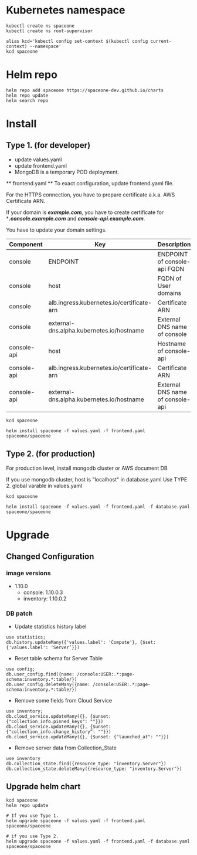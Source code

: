 # Kubernetes namespace

~~~
kubectl create ns spaceone
kubectl create ns root-supervisor

alias kcd='kubectl config set-context $(kubectl config current-context) --namespace'
kcd spaceone
~~~

# Helm repo

~~~
helm repo add spaceone https://spaceone-dev.github.io/charts
helm repo update
helm search repo
~~~

# Install

## Type 1. (for developer)
* update values.yaml
* update frontend.yaml
* MongoDB is a temporary POD deployment.

** frontend.yaml **
To exact configuration, update frontend.yaml file.

For the HTTPS connection, you have to prepare certificate a.k.a. AWS Certificate ARN.

If your domain is ***example.com***, you have to create certificate for ****.console.example.com*** and ***console-api.example.com***.


You have to update your domain settings.

| Component |	Key 				| Description |
| --- 		| --- 				| --- |
| console	| ENDPOINT 			| ENDPOINT of console-api FQDN |
| console	| host				| FQDN of User domains |
| console	| alb.ingress.kubernetes.io/certificate-arn |  Certificate ARN |
| console 	| external-dns.alpha.kubernetes.io/hostname | External DNS name of console	|
| console-api	| host				| Hostname of console-api |
| console-api	| alb.ingress.kubernetes.io/certificate-arn |  Certificate ARN |
| console-api	| external-dns.alpha.kubernetes.io/hostname | External DNS name of console-api	|

~~~
kcd spaceone

helm install spaceone -f values.yaml -f frontend.yaml spaceone/spaceone

~~~


## Type 2. (for production)

For production level, install mongodb cluster or AWS document DB

If you use mongodb cluster,
host is "localhost" in database.yaml
Use TYPE 2. global varable in values.yaml

~~~
kcd spaceone

helm install spaceone -f values.yaml -f frontend.yaml -f database.yaml spaceone/spaceone

~~~

# Upgrade
## Changed Configuration
### image versions
- 1.10.0
    - console: 1.10.0.3
    - inventory: 1.10.0.2

### DB patch
- Update statistics history label
```
use statistics;
db.history.updateMany({'values.label': 'Compute'}, {$set: {'values.label': 'Server’}})
```

- Reset table schema for Server Table
```
use config;
db.user_config.find({name: /console:USER:.*:page-schema:inventory.*:table/})
db.user_config.deleteMany({name: /console:USER:.*:page-schema:inventory.*:table/})
```

- Remove some fields from Cloud Service
```
use inventory;
db.cloud_service.updateMany({}, {$unset: {"collection_info.pinned_keys": ""}})
db.cloud_service.updateMany({}, {$unset: {"collection_info.change_history”: ""}})
db.cloud_service.updateMany({}, {$unset: {"launched_at": ""}})
```

- Remove server data from Collection_State
```
use inventory
db.collection_state.find({resource_type: "inventory.Server"})
db.collection_state.deleteMany({resource_type: "inventory.Server"})
```


## Upgrade helm chart

~~~
kcd spaceone
helm repo update

# If you use Type 1.
helm upgrade spaceone -f values.yaml -f frontend.yaml spaceone/spaceone

# if you use Type 2.
helm upgrade spaceone -f values.yaml -f frontend.yaml -f database.yaml spaceone/spaceone
~~~
